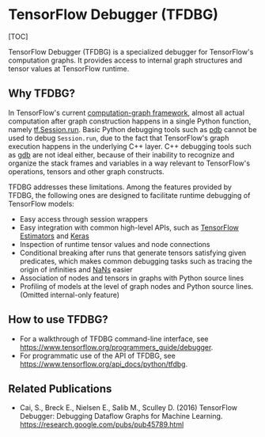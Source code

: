 # TensorFlow Debugger (TFDBG)

[TOC]

TensorFlow Debugger (TFDBG) is a specialized debugger for TensorFlow's computation
graphs. It provides access to internal graph structures and tensor values at
TensorFlow runtime.

<!-- TODO(cais): Add release notes starting from 1.3. -->

## Why TFDBG?

In TensorFlow's current
[computation-graph framework](https://www.tensorflow.org/get_started/get_started#the_computational_graph),
almost all actual computation after graph construction happens in a single
Python function, namely
[tf.Session.run](https://www.tensorflow.org/api_docs/python/tf/Session#run).
Basic Python debugging tools such as [pdb](https://docs.python.org/2/library/pdb.html)
cannot be used to debug `Session.run`, due to the fact that TensorFlow's graph
execution happens in the underlying C++ layer. C++ debugging tools such as
[gdb](https://www.gnu.org/software/gdb/) are not ideal either, because of their
inability to recognize and organize the stack frames and variables in a way
relevant to TensorFlow's operations, tensors and other graph constructs.

TFDBG addresses these limitations. Among the features provided by TFDBG, the
following ones are designed to facilitate runtime debugging of TensorFlow
models:

* Easy access through session wrappers
* Easy integration with common high-level APIs, such as
  [TensorFlow Estimators](https://www.tensorflow.org/programmers_guide/estimators) and
  [Keras](https://keras.io/)
* Inspection of runtime tensor values and node connections
* Conditional breaking after runs that generate tensors satisfying given
  predicates, which makes common debugging tasks such as tracing the origin
  of infinities and [NaNs](https://en.wikipedia.org/wiki/NaN) easier
* Association of nodes and tensors in graphs with Python source lines
* Profiling of models at the level of graph nodes and Python source lines.
(Omitted internal-only feature)

## How to use TFDBG?

* For a walkthrough of TFDBG command-line interface, see https://www.tensorflow.org/programmers_guide/debugger.
* For programmatic use of the API of TFDBG, see https://www.tensorflow.org/api_docs/python/tfdbg.

## Related Publications

* Cai, S., Breck E., Nielsen E., Salib M., Sculley D. (2016) TensorFlow Debugger:
  Debugging Dataflow Graphs for Machine Learning. https://research.google.com/pubs/pub45789.html
